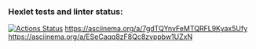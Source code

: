 ### Hexlet tests and linter status:
[![Actions Status](https://github.com/erkaevrus/python-project-lvl1/workflows/hexlet-check/badge.svg)](https://github.com/erkaevrus/python-project-lvl1/actions)
https://asciinema.org/a/7gdTQYnvFeMTQRFL9Kyax5Ufy
https://asciinema.org/a/ESeCaqq8zF8Qc8zvppbw1UZxN
